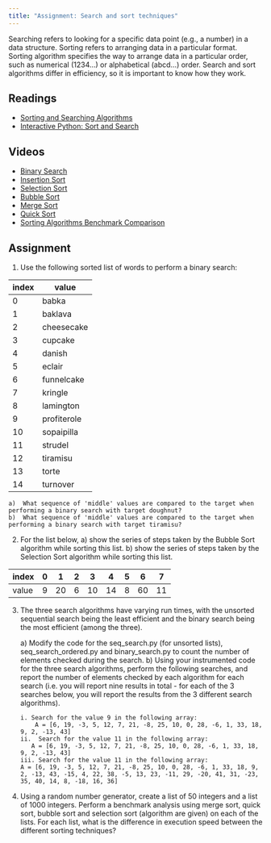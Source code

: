 ```yaml
---
title: "Assignment: Search and sort techniques"
---
```


Searching refers to looking for a specific data point (e.g., a number) in a data structure. Sorting refers to arranging data in a particular format. Sorting algorithm specifies the way to arrange data in a particular order, such as numerical (1234…) or alphabetical (abcd…) order. Search and sort algorithms differ in efficiency, so it is important to know how they work.

## Readings

- [Sorting and Searching Algorithms](https://python-textbok.readthedocs.io/en/1.0/Sorting_and_Searching_Algorithms.html)
- [Interactive Python: Sort and Search](http://interactivepython.org/courselib/static/pythonds/SortSearch/toctree.html)

## Videos

- [Binary Search](https://youtu.be/IcK2Qyk3cUs)
- [Insertion Sort](https://youtu.be/Nkw6Jg_Gi4w)
- [Selection Sort](https://youtu.be/mI3KgJy_d7Y)
- [Bubble Sort](https://youtu.be/YHm_4bVOe1s)
- [Merge Sort](https://youtu.be/Nso25TkBsYI)
- [Quick Sort](https://youtu.be/CB_NCoxzQnk)
- [Sorting Algorithms Benchmark Comparison](https://youtu.be/bJ0aERNrErA)

## Assignment

1. Use the following sorted list of words to perform a binary search:

| index | value       |
| ----- | ----------- |
| 0     | babka       |
| 1     | baklava     |
| 2     | cheesecake  |
| 3     | cupcake     |
| 4     | danish      |
| 5     | eclair      |
| 6     | funnelcake  |
| 7     | kringle     |
| 8     | lamington   |
| 9     | profiterole |
| 10    | sopaipilla  |
| 11    | strudel     |
| 12    | tiramisu    |
| 13    | torte       |
| 14    | turnover    |

    a) 	What sequence of 'middle' values are compared to the target when performing a binary search with target doughnut?
    b)	What sequence of 'middle' values are compared to the target when performing a binary search with target tiramisu?

2. For the list below,
   a) show the series of steps taken by the Bubble Sort algorithm while sorting this list.
   b) show the series of steps taken by the Selection Sort algorithm while sorting this list.

| index | 0   | 1   | 2   | 3   | 4   | 5   | 6   | 7   |
| ----- | --- | --- | --- | --- | --- | --- | --- | --- |
| value | 9   | 20  | 6   | 10  | 14  | 8   | 60  | 11  |

3.  The three search algorithms have varying run times, with the unsorted sequential search being the least efficient and the binary search being the most efficient (among the three).

    a) Modify the code for the seq_search.py (for unsorted lists), seq_search_ordered.py and binary_search.py to count the number of elements checked during the search.
    b) Using your instrumented code for the three search algorithms, perform the following searches, and report the number of elements checked by each algorithm for each search (i.e. you will report nine results in total - for each of the 3 searches below, you will report the results from the 3 different search algorithms).

        i. Search for the value 9 in the following array:
           	A = [6, 19, -3, 5, 12, 7, 21, -8, 25, 10, 0, 28, -6, 1, 33, 18, 9, 2, -13, 43]
        ii.  Search for the value 11 in the following array:
           A = [6, 19, -3, 5, 12, 7, 21, -8, 25, 10, 0, 28, -6, 1, 33, 18, 9, 2, -13, 43]
        iii. Search for the value 11 in the following array:
        A = [6, 19, -3, 5, 12, 7, 21, -8, 25, 10, 0, 28, -6, 1, 33, 18, 9, 2, -13, 43, -15, 4, 22, 38, -5, 13, 23, -11, 29, -20, 41, 31, -23, 35, 40, 14, 8, -18, 16, 36]

4.  Using a random number generator, create a list of 50 integers and a list of 1000 integers. Perform a benchmark analysis using merge sort, quick sort, bubble sort and selection sort (algorithm are given) on each of the lists. For each list, what is the difference in execution speed between the different sorting techniques?
